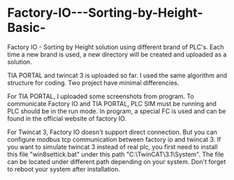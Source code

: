 # Factory-IO---Sorting-by-Height-Basic-
Factory IO - Sorting by Height solution using different brand of PLC's. Each time a new brand is used, a new directory will be created and uploaded as a solution.

TIA PORTAL and twincat 3 is uploaded so far. I used the same algorithm and structure for coding. Two project have minimal differencies. 

For TIA PORTAL, I uploaded some screenshots from program. To communicate Factory IO and TIA PORTAL, PLC SIM must be running and PLC should be in the run mode. In program, a special FC is used and can be found in the official website of factory IO.

For Twincat 3, Factory IO doesn't support direct connection. But you can configure modbus tcp communication between factory io and twincat 3. If you want to simulate twincat 3 instead of real plc, you first need to install this file "win8settick.bat" under this path "C:\TwinCAT\3.1\System". The file can be located under different path depending on your system. Don't forget to reboot your system after installation. 

